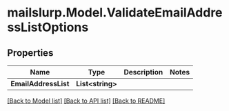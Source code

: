 # mailslurp.Model.ValidateEmailAddressListOptions
## Properties

Name | Type | Description | Notes
------------ | ------------- | ------------- | -------------
**EmailAddressList** | **List&lt;string&gt;** |  | 

[[Back to Model list]](../README#documentation-for-models) [[Back to API list]](../README#documentation-for-api-endpoints) [[Back to README]](../README)

